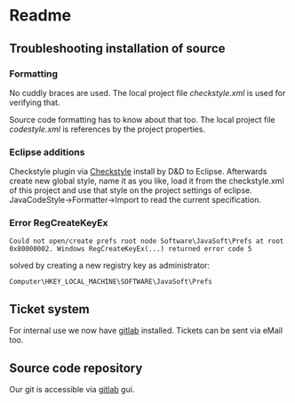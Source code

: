 # Readme

## Troubleshooting installation of source

### Formatting
No cuddly braces are used. The local project file _checkstyle.xml_ is used for verifying that.

Source code formatting has to know about that too. The local project file _codestyle.xml_ is references by the project properties.

### Eclipse additions

Checkstyle plugin via [Checkstyle](http://eclipse-cs.sourceforge.net/#!/ "Checkstyle") install by D&D to Eclipse.
Afterwards create new global style, name it as you like, load it from the checkstyle.xml of this project and use that style on the project settings of eclipse. JavaCodeStyle->Formatter->Import to read the current specification.

### Error RegCreateKeyEx

    Could not open/create prefs root node Software\JavaSoft\Prefs at root 0x80000002. Windows RegCreateKeyEx(...) returned error code 5

solved by creating a new registry key as administrator:

    Computer\HKEY_LOCAL_MACHINE\SOFTWARE\JavaSoft\Prefs

## Ticket system
For internal use we now have [gitlab](https://gitlab.kretschmann.software/stackedcrypto/JaStaCry/-/issues) installed. Tickets can be sent via eMail too.

## Source code repository
Our git is accessible via [gitlab](https://gitlab.kretschmann.software/stackedcrypto/JaStaCry) gui.
